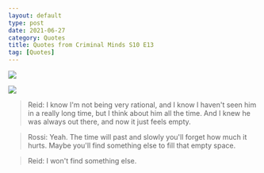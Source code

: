 ```yaml
---
layout: default
type: post
date: 2021-06-27
category: Quotes
title: Quotes from Criminal Minds S10 E13
tag: [Quotes]
---
```


![](/asset/post_imgs/criminal-minds1.jpg)

![](/asset/post_imgs/criminal-minds1.jpg)




>Reid: I know I'm not being very rational, and I know I haven't seen him in a really long time, but I think about him all the time. And I knew he was always out there, and now it just feels empty.  




>Rossi: Yeah. The time will past and slowly you'll forget how much it hurts. Maybe you'll find something else to fill that empty space.




>Reid: I won't find something else.